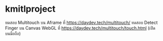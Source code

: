 # kmitlproject

ทดสอบ Multitouch บน Aframe ที่ https://daydev.tech/multitouch/
ทดสอบ Detect Finger บน Canvas WebGL ที่ https://daydev.tech/multitouch/touch.html (เปิดบนมือถือ)
